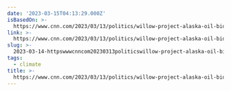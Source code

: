 ```yaml
---
date: '2023-03-15T04:13:29.000Z'
isBasedOn: >-
  https://www.cnn.com/2023/03/13/politics/willow-project-alaska-oil-biden-approval-climate/index.html
link: >-
  https://www.cnn.com/2023/03/13/politics/willow-project-alaska-oil-biden-approval-climate/index.html
slug: >-
  2023-03-14-httpswwwcnncom20230313politicswillow-project-alaska-oil-biden-approval-climateindexhtml
tags:
  - climate
title: >-
  https://www.cnn.com/2023/03/13/politics/willow-project-alaska-oil-biden-approval-climate/index.html
---
```

 
